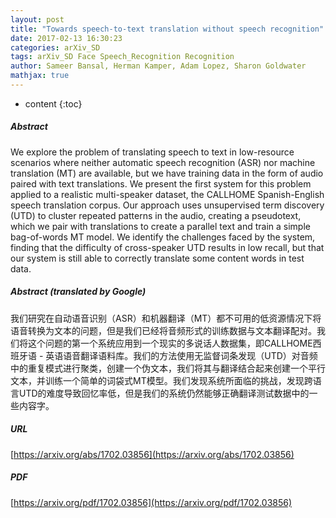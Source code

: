 ```yaml
---
layout: post
title: "Towards speech-to-text translation without speech recognition"
date: 2017-02-13 16:30:23
categories: arXiv_SD
tags: arXiv_SD Face Speech_Recognition Recognition
author: Sameer Bansal, Herman Kamper, Adam Lopez, Sharon Goldwater
mathjax: true
---
```


* content
{:toc}

##### Abstract
We explore the problem of translating speech to text in low-resource scenarios where neither automatic speech recognition (ASR) nor machine translation (MT) are available, but we have training data in the form of audio paired with text translations. We present the first system for this problem applied to a realistic multi-speaker dataset, the CALLHOME Spanish-English speech translation corpus. Our approach uses unsupervised term discovery (UTD) to cluster repeated patterns in the audio, creating a pseudotext, which we pair with translations to create a parallel text and train a simple bag-of-words MT model. We identify the challenges faced by the system, finding that the difficulty of cross-speaker UTD results in low recall, but that our system is still able to correctly translate some content words in test data.

##### Abstract (translated by Google)
我们研究在自动语音识别（ASR）和机器翻译（MT）都不可用的低资源情况下将语音转换为文本的问题，但是我们已经将音频形式的训练数据与文本翻译配对。我们将这个问题的第一个系统应用到一个现实的多说话人数据集，即CALLHOME西班牙语 - 英语语音翻译语料库。我们的方法使用无监督词条发现（UTD）对音频中的重复模式进行聚类，创建一个伪文本，我们将其与翻译结合起来创建一个平行文本，并训练一个简单的词袋式MT模型。我们发现系统所面临的挑战，发现跨语言UTD的难度导致回忆率低，但是我们的系统仍然能够正确翻译测试数据中的一些内容字。

##### URL
[https://arxiv.org/abs/1702.03856](https://arxiv.org/abs/1702.03856)

##### PDF
[https://arxiv.org/pdf/1702.03856](https://arxiv.org/pdf/1702.03856)

